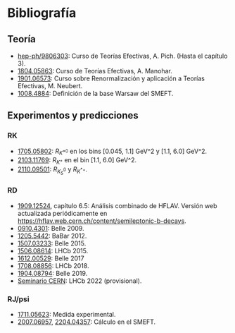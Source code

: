 # Bibliografía

## Teoría

* [hep-ph/9806303](https://arxiv.org/abs/hep-ph/9806303): Curso de Teorías Efectivas, A. Pich. (Hasta el capítulo 3).
* [1804.05863](https://arxiv.org/abs/1804.05863): Curso de Teorías Efectivas, A. Manohar.
* [1901.06573](https://arxiv.org/abs/1901.06573): Curso sobre Renormalización y aplicación a Teorías Efectivas, M. Neubert.
* [1008.4884](https://arxiv.org/abs/1008.4884): Definición de la base Warsaw del SMEFT.

## Experimentos y predicciones

### RK

* [1705.05802](https://arxiv.org/abs/1705.05802): $R_{K^{*0}}$ en los bins [0.045, 1.1] GeV^2 y [1.1, 6.0] GeV^2.
* [2103.11769](https://arxiv.org/abs/2103.11769): $R_{K^+}$ en el bin [1.1, 6.0] GeV^2.
* [2110.09501](https://arxiv.org/abs/2110.09501): $R_{K_S^0}$ y $R_{K^{*+}}$.

### RD

* [1909.12524](https://arxiv.org/abs/1909.12524), capítulo 6.5: Análisis combinado de HFLAV. Versión web actualizada periódicamente en <https://hflav.web.cern.ch/content/semileptonic-b-decays>.
* [0910.4301](https://arxiv.org/abs/0910.4301): Belle 2009.
* [1205.5442](https://arxiv.org/abs/1205.5442): BaBar 2012.
* [1507.03233](https://arxiv.org/abs/1507.03233): Belle 2015.
* [1506.08614](https://arxiv.org/abs/1506.08614): LHCb 2015.
* [1612.00529](https://arxiv.org/abs/1612.00529): Belle 2017
* [1708.08856](https://arxiv.org/abs/1708.08856): LHCb 2018.
* [1904.08794](https://arxiv.org/abs/1904.08794): Belle 2019.
* [Seminario CERN](https://indico.cern.ch/event/1187939/): LHCb 2022 (provisional).

### RJ/psi

* [1711.05623](https://arxiv.org/abs/1711.05623): Medida experimental.
* [2007.06957](https://arxiv.org/abs/2007.06957), [2204.04357](https://arxiv.org/abs/2007.06957): Cálculo en el SMEFT.

